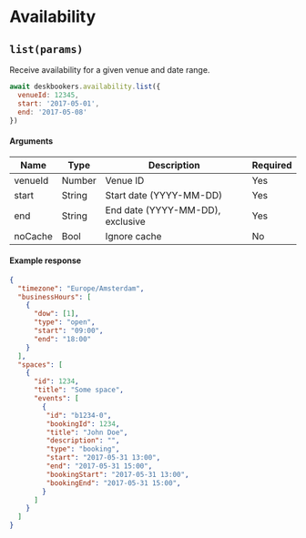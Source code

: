 # Availability

## `list(params)`
Receive availability for a given venue and date range.

```js
await deskbookers.availability.list({
  venueId: 12345,
  start: '2017-05-01',
  end: '2017-05-08'
})
```

#### Arguments
Name | Type | Description | Required
--- | --- | --- | ---
venueId | Number | Venue ID | Yes
start | String | Start date (YYYY-MM-DD) | Yes
end | String | End date (YYYY-MM-DD), exclusive | Yes
noCache | Bool | Ignore cache | No

#### Example response

```json
{
  "timezone": "Europe/Amsterdam",
  "businessHours": [
    {
      "dow": [1],
      "type": "open",
      "start": "09:00",
      "end": "18:00"
    }
  ],
  "spaces": [
    {
      "id": 1234,
      "title": "Some space",
      "events": [
        {
         "id": "b1234-0",
         "bookingId": 1234,
         "title": "John Doe",
         "description": "",
         "type": "booking",
         "start": "2017-05-31 13:00",
         "end": "2017-05-31 15:00",
         "bookingStart": "2017-05-31 13:00",
         "bookingEnd": "2017-05-31 15:00",
        }
      ]
    }
  ]
}
```
